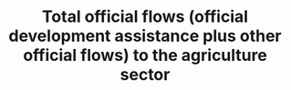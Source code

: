 ---
goal_meta_link_page: 17
title: >-
  Total  official  flows  (official  development  assistance  plus  other  official  flows)  to  the  agriculture  sector
permalink: /2-a-2/
sdg_goal: 2
layout: indicator
indicator: 2.a.2
indicator_variable: null
graph: null
graph_type_description: null
graph_status_notes: Assigned
variable_description: null
variable_notes: null
un_designated_tier: '1'
un_custodial_agency: 'OECD  (Partnering  Agencies:  FAO)'
target_id: 2.a
has_metadata: false
goal_meta_link: 'http://unstats.un.org/sdgs/files/metadata-compilation/Metadata-Goal-2.pdf'
indicator_name: >-
  Total  official  flows  (official  development  assistance  plus  other  official  flows)  to  the  agriculture  sector
target: >-
  Increase  investment,  including  through  enhanced  international  cooperation,  in  rural  infrastructure,  agricultural  research  and  extension  services,  technology  development  and  plant  and  livestock  gene  banks  in  order  to  enhance  agri
source_title: null
source_notes: null
published: true  
---